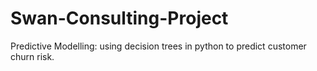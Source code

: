 # Swan-Consulting-Project
Predictive Modelling: using decision trees in python to predict customer churn risk.
